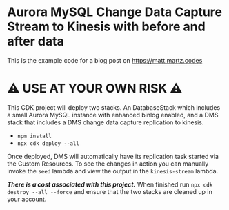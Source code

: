 # Aurora MySQL Change Data Capture Stream to Kinesis with before and after data

This is the example code for a blog post on https://matt.martz.codes

# ⚠️ USE AT YOUR OWN RISK ⚠️

This CDK project will deploy two stacks.  An DatabaseStack which includes a small Aurora MySQL instance with enhanced binlog enabled, and a DMS stack that includes a DMS change data capture replication to kinesis.

- `npm install`
- `npx cdk deploy --all`

Once deployed, DMS will automatically have its replication task started via the Custom Resources.  To see the changes in action you can manually invoke the `seed` lambda and view the output in the `kinesis-stream` lambda.

***There is a cost associated with this project.***  When finished run `npx cdk destroy --all --force` and ensure that the two stacks are cleaned up in your account.